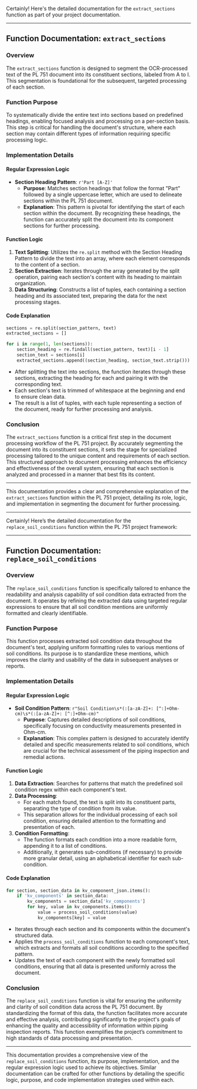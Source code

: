Certainly! Here's the detailed documentation for the `extract_sections` function as part of your project documentation.

---

## Function Documentation: `extract_sections`

### Overview

The `extract_sections` function is designed to segment the OCR-processed text of the PL 751 document into its constituent sections, labeled from A to I. This segmentation is foundational for the subsequent, targeted processing of each section.

### Function Purpose

To systematically divide the entire text into sections based on predefined headings, enabling focused analysis and processing on a per-section basis. This step is critical for handling the document's structure, where each section may contain different types of information requiring specific processing logic.

### Implementation Details

#### Regular Expression Logic

- **Section Heading Pattern**: `r'Part [A-Z]'`
  - **Purpose**: Matches section headings that follow the format "Part" followed by a single uppercase letter, which are used to delineate sections within the PL 751 document.
  - **Explanation**: This pattern is pivotal for identifying the start of each section within the document. By recognizing these headings, the function can accurately split the document into its component sections for further processing.

#### Function Logic

1. **Text Splitting**: Utilizes the `re.split` method with the Section Heading Pattern to divide the text into an array, where each element corresponds to the content of a section.
2. **Section Extraction**: Iterates through the array generated by the split operation, pairing each section's content with its heading to maintain organization.
3. **Data Structuring**: Constructs a list of tuples, each containing a section heading and its associated text, preparing the data for the next processing stages.

#### Code Explanation

```python
sections = re.split(section_pattern, text)
extracted_sections = []

for i in range(1, len(sections)):
    section_heading = re.findall(section_pattern, text)[i - 1]
    section_text = sections[i]
    extracted_sections.append((section_heading, section_text.strip()))
```

- After splitting the text into sections, the function iterates through these sections, extracting the heading for each and pairing it with the corresponding text.
- Each section's text is trimmed of whitespace at the beginning and end to ensure clean data.
- The result is a list of tuples, with each tuple representing a section of the document, ready for further processing and analysis.

### Conclusion

The `extract_sections` function is a critical first step in the document processing workflow of the PL 751 project. By accurately segmenting the document into its constituent sections, it sets the stage for specialized processing tailored to the unique content and requirements of each section. This structured approach to document processing enhances the efficiency and effectiveness of the overall system, ensuring that each section is analyzed and processed in a manner that best fits its content.

---

This documentation provides a clear and comprehensive explanation of the `extract_sections` function within the PL 751 project, detailing its role, logic, and implementation in segmenting the document for further processing.



---------------------------------------------------------------------------------------------------------
Certainly! Here’s the detailed documentation for the `replace_soil_conditions` function within the PL 751 project framework:

---

## Function Documentation: `replace_soil_conditions`

### Overview

The `replace_soil_conditions` function is specifically tailored to enhance the readability and analysis capability of soil condition data extracted from the document. It operates by refining the extracted data using targeted regular expressions to ensure that all soil condition mentions are uniformly formatted and clearly identifiable.

### Function Purpose

This function processes extracted soil condition data throughout the document's text, applying uniform formatting rules to various mentions of soil conditions. Its purpose is to standardize these mentions, which improves the clarity and usability of the data in subsequent analyses or reports.

### Implementation Details

#### Regular Expression Logic

- **Soil Condition Pattern**: `r"Soil Condition\s*(:[a-zA-Z]+: [^:]+Ohm-cm)\s*(:[a-zA-Z]+: [^:]+Ohm-cm)"`
  - **Purpose**: Captures detailed descriptions of soil conditions, specifically focusing on conductivity measurements presented in Ohm-cm.
  - **Explanation**: This complex pattern is designed to accurately identify detailed and specific measurements related to soil conditions, which are crucial for the technical assessment of the piping inspection and remedial actions.

#### Function Logic

1. **Data Extraction**: Searches for patterns that match the predefined soil condition regex within each component's text.
2. **Data Processing**:
   - For each match found, the text is split into its constituent parts, separating the type of condition from its value.
   - This separation allows for the individual processing of each soil condition, ensuring detailed attention to the formatting and presentation of each.
3. **Condition Formatting**:
   - The function formats each condition into a more readable form, appending it to a list of conditions.
   - Additionally, it generates sub-conditions (if necessary) to provide more granular detail, using an alphabetical identifier for each sub-condition.

#### Code Explanation

```python
for section, section_data in kv_component_json.items():
    if 'kv_components' in section_data:
        kv_components = section_data['kv_components']
        for key, value in kv_components.items():
            value = process_soil_conditions(value)
            kv_components[key] = value
```

- Iterates through each section and its components within the document's structured data.
- Applies the `process_soil_conditions` function to each component's text, which extracts and formats all soil conditions according to the specified pattern.
- Updates the text of each component with the newly formatted soil conditions, ensuring that all data is presented uniformly across the document.

### Conclusion

The `replace_soil_conditions` function is vital for ensuring the uniformity and clarity of soil condition data across the PL 751 document. By standardizing the format of this data, the function facilitates more accurate and effective analysis, contributing significantly to the project's goals of enhancing the quality and accessibility of information within piping inspection reports. This function exemplifies the project’s commitment to high standards of data processing and presentation.

---

This documentation provides a comprehensive view of the `replace_soil_conditions` function, its purpose, implementation, and the regular expression logic used to achieve its objectives. Similar documentation can be crafted for other functions by detailing the specific logic, purpose, and code implementation strategies used within each.



